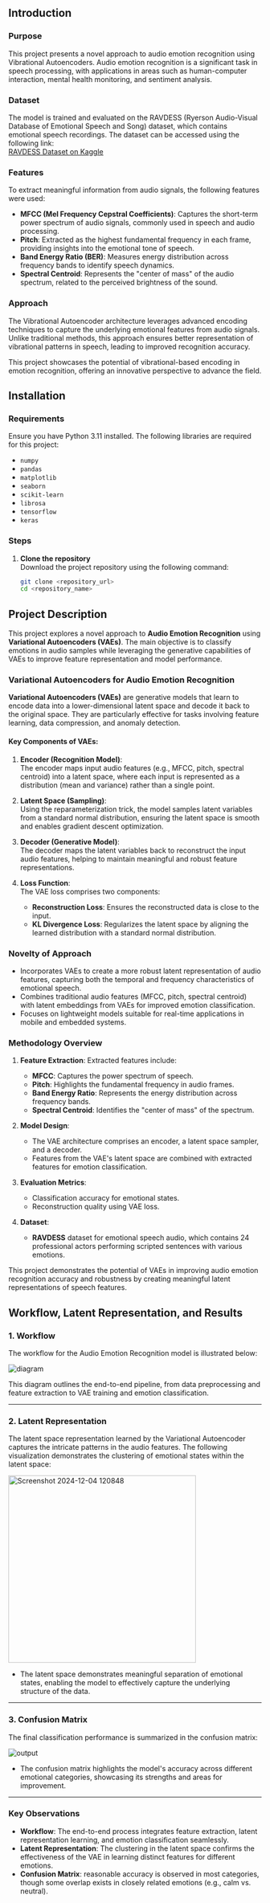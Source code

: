 ## Introduction

### Purpose
This project presents a novel approach to audio emotion recognition using Vibrational Autoencoders. Audio emotion recognition is a significant task in speech processing, with applications in areas such as human-computer interaction, mental health monitoring, and sentiment analysis.

### Dataset
The model is trained and evaluated on the RAVDESS (Ryerson Audio-Visual Database of Emotional Speech and Song) dataset, which contains emotional speech recordings. The dataset can be accessed using the following link:  
[RAVDESS Dataset on Kaggle](https://www.kaggle.com/datasets/uwrfkaggler/ravdess-emotional-speech-audio)  

### Features
To extract meaningful information from audio signals, the following features were used:  
- **MFCC (Mel Frequency Cepstral Coefficients)**: Captures the short-term power spectrum of audio signals, commonly used in speech and audio processing.  
- **Pitch**: Extracted as the highest fundamental frequency in each frame, providing insights into the emotional tone of speech.  
- **Band Energy Ratio (BER)**: Measures energy distribution across frequency bands to identify speech dynamics.  
- **Spectral Centroid**: Represents the "center of mass" of the audio spectrum, related to the perceived brightness of the sound.

### Approach
The Vibrational Autoencoder architecture leverages advanced encoding techniques to capture the underlying emotional features from audio signals. Unlike traditional methods, this approach ensures better representation of vibrational patterns in speech, leading to improved recognition accuracy.  

This project showcases the potential of vibrational-based encoding in emotion recognition, offering an innovative perspective to advance the field.

## Installation

### Requirements
Ensure you have Python 3.11 installed. The following libraries are required for this project:  
- `numpy`  
- `pandas`  
- `matplotlib`  
- `seaborn`  
- `scikit-learn`  
- `librosa`  
- `tensorflow`  
- `keras`  

### Steps
1. **Clone the repository**  
   Download the project repository using the following command:  
   ```bash
   git clone <repository_url>
   cd <repository_name>

## Project Description  

This project explores a novel approach to **Audio Emotion Recognition** using **Variational Autoencoders (VAEs)**. The main objective is to classify emotions in audio samples while leveraging the generative capabilities of VAEs to improve feature representation and model performance.  

### Variational Autoencoders for Audio Emotion Recognition  

**Variational Autoencoders (VAEs)** are generative models that learn to encode data into a lower-dimensional latent space and decode it back to the original space. They are particularly effective for tasks involving feature learning, data compression, and anomaly detection.  

#### Key Components of VAEs:  

1. **Encoder (Recognition Model)**:  
   The encoder maps input audio features (e.g., MFCC, pitch, spectral centroid) into a latent space, where each input is represented as a distribution (mean and variance) rather than a single point.  

2. **Latent Space (Sampling)**:  
   Using the reparameterization trick, the model samples latent variables from a standard normal distribution, ensuring the latent space is smooth and enables gradient descent optimization.  

3. **Decoder (Generative Model)**:  
   The decoder maps the latent variables back to reconstruct the input audio features, helping to maintain meaningful and robust feature representations.  

4. **Loss Function**:  
   The VAE loss comprises two components:  
   - **Reconstruction Loss**: Ensures the reconstructed data is close to the input.  
   - **KL Divergence Loss**: Regularizes the latent space by aligning the learned distribution with a standard normal distribution.  

### Novelty of Approach  

- Incorporates VAEs to create a more robust latent representation of audio features, capturing both the temporal and frequency characteristics of emotional speech.  
- Combines traditional audio features (MFCC, pitch, spectral centroid) with latent embeddings from VAEs for improved emotion classification.  
- Focuses on lightweight models suitable for real-time applications in mobile and embedded systems.  

### Methodology Overview  

1. **Feature Extraction**: Extracted features include:  
   - **MFCC**: Captures the power spectrum of speech.  
   - **Pitch**: Highlights the fundamental frequency in audio frames.  
   - **Band Energy Ratio**: Represents the energy distribution across frequency bands.  
   - **Spectral Centroid**: Identifies the "center of mass" of the spectrum.  

2. **Model Design**:  
   - The VAE architecture comprises an encoder, a latent space sampler, and a decoder.  
   - Features from the VAE's latent space are combined with extracted features for emotion classification.  

3. **Evaluation Metrics**:  
   - Classification accuracy for emotional states.  
   - Reconstruction quality using VAE loss.  

4. **Dataset**:  
   - **RAVDESS** dataset for emotional speech audio, which contains 24 professional actors performing scripted sentences with various emotions.  

This project demonstrates the potential of VAEs in improving audio emotion recognition accuracy and robustness by creating meaningful latent representations of speech features.

## Workflow, Latent Representation, and Results  

### 1. Workflow  
The workflow for the Audio Emotion Recognition model is illustrated below:  

![diagram](https://github.com/user-attachments/assets/cfd904a9-4874-49ef-b21f-9f32639a6f78)

This diagram outlines the end-to-end pipeline, from data preprocessing and feature extraction to VAE training and emotion classification.  

---

### 2. Latent Representation  
The latent space representation learned by the Variational Autoencoder captures the intricate patterns in the audio features. The following visualization demonstrates the clustering of emotional states within the latent space:  

<img width="373" alt="Screenshot 2024-12-04 120848" src="https://github.com/user-attachments/assets/f9822384-26be-4ee2-916b-5346735190d7">

- The latent space demonstrates meaningful separation of emotional states, enabling the model to effectively capture the underlying structure of the data.  

---

### 3. Confusion Matrix  
The final classification performance is summarized in the confusion matrix:  

![output](https://github.com/user-attachments/assets/5db83584-1e79-446b-bc89-d7abdf5f50f6)

- The confusion matrix highlights the model's accuracy across different emotional categories, showcasing its strengths and areas for improvement.  

---

### Key Observations  
- **Workflow**: The end-to-end process integrates feature extraction, latent representation learning, and emotion classification seamlessly.  
- **Latent Representation**: The clustering in the latent space confirms the effectiveness of the VAE in learning distinct features for different emotions.  
- **Confusion Matrix**: reasonable accuracy is observed in most categories, though some overlap exists in closely related emotions (e.g., calm vs. neutral).  



